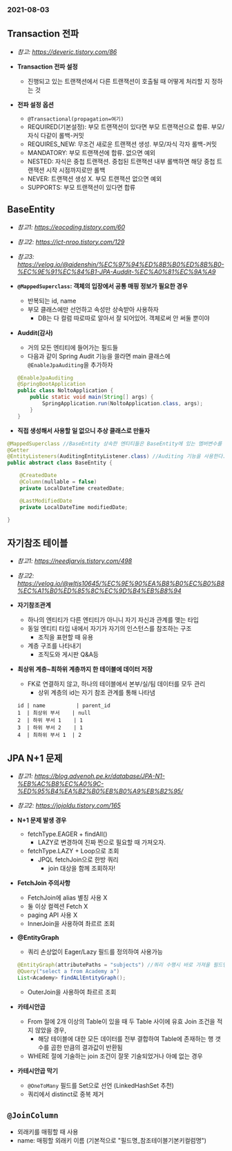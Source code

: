 ### 2021-08-03

## Transaction 전파
- *참고: https://deveric.tistory.com/86*
- **Transaction 전파 설정**
    - 진행되고 있는 트랜잭션에서 다른 트랜잭션이 호출될 때 어떻게 처리할 지 정하는 것

- **전파 설정 옵션**
    - `@Transactional(propagation=여기)`
    - REQUIRED(기본설정): 부모 트랜잭션이 있다면 부모 트랜잭션으로 합류. 부모/자식 다같이 롤백-커밋
    - REQUIRES_NEW: 무조건 새로운 트랜잭션 생성. 부모/자식 각자 롤백-커밋
    - MANDATORY: 부모 트랜잭션에 합류. 없으면 예외
    - NESTED: 자식은 중첩 트랜잭션. 중첩된 트랜잭션 내부 롤백하면 해당 중첩 트랜잭션 시작 시점까지로만 롤백
    - NEVER: 트랜잭션 생성 X. 부모 트랜잭션 없으면 예외
    - SUPPORTS: 부모 트랜잭션이 있다면 합류

## BaseEntity
- *참고1: https://eocoding.tistory.com/60*
- *참고2: https://ict-nroo.tistory.com/129*
- *참고3: https://velog.io/@aidenshin/%EC%97%94%ED%8B%B0%ED%8B%B0-%EC%9E%91%EC%84%B1-JPA-Auddit-%EC%A0%81%EC%9A%A9*
- **`@MappedSuperclass`: 객체의 입장에서 공통 매핑 정보가 필요한 경우**
    - 반복되는 id, name
    - 부모 클래스에만 선언하고 속성만 상속받아 사용하자
        - DB는 다 컬럼 따로따로 알아서 잘 되어있어. 객체로써 안 써둘 뿐이야

- **Auddit(감사)**
    - 거의 모든 엔티티에 들어가는 필드들
    - 다음과 같이 Spring Audit 기능을 쓸라면 main 클래스에 `@EnableJpaAuditing`을 추가하자
    ```java
    @EnableJpaAuditing
    @SpringBootApplication
    public class NoltoApplication {
        public static void main(String[] args) {
            SpringApplication.run(NoltoApplication.class, args);
        }
    }
    ```

- **직접 생성해서 사용할 일 없으니 **추상 클래스**로 만들자**
```java
@MappedSuperclass //BaseEntity 상속한 엔티티들은 BaseEntity에 있는 멤버변수를 컬럼으로 인식
@Getter
@EntityListeners(AuditingEntityListener.class) //Auditing 기능을 사용한다. (자동으로 값을 매핑 시키겠다)
public abstract class BaseEntity {

    @CreatedDate
    @Column(nullable = false)
    private LocalDateTime createdDate;

    @LastModifiedDate
    private LocalDateTime modifiedDate;

}
```

## 자기참조 테이블
- *참고1: https://needjarvis.tistory.com/498*
- *참고2: https://velog.io/@wltjs10645/%EC%9E%90%EA%B8%B0%EC%B0%B8%EC%A1%B0%ED%85%8C%EC%9D%B4%EB%B8%94*
- **자기참조관계**
    - 하나의 엔티티가 다른 엔티티가 아니니 자기 자신과 관계를 맺는 타입
    - 동일 엔티티 타입 내에서 자기가 자기의 인스턴스를 참조하는 구조
        - 조직을 표현할 때 유용
    - 계층 구조를 나타내기
        - 조직도와 게시판 Q&A등
        
- **최상위 계층~최하위 계층까지 한 테이블에 데이터 저장**
    - FK로 연결하지 않고, 하나의 테이블에서 본부/실/팀 데이터를 모두 관리
        - 상위 계층의 id는 자기 참조 관계를 통해 나타냄
    ```
    id | name          | parent_id
    1  | 최상위 부서    | null
    2  | 하위 부서 1    | 1
    3  | 하위 부서 2    | 1
    4  | 최하위 부서 1  | 2
    ```

## JPA N+1 문제
- *참고1: https://blog.advenoh.pe.kr/database/JPA-N1-%EB%AC%B8%EC%A0%9C-%ED%95%B4%EA%B2%B0%EB%B0%A9%EB%B2%95/*
- *참고2: https://jojoldu.tistory.com/165*
- **N+1 문제 발생 경우**
    - fetchType.EAGER + findAll()
        - LAZY로 변경하여 진짜 찐으로 필요할 때 가져오자. 
    - fetchType.LAZY + Loop으로 조회
        - JPQL fetchJoin으로 한방 쿼리
            - join 대상을 함께 조회하자!
            
- **FetchJoin 주의사항**        
    - FetchJoin에 alias 별칭 사용 X
    - 둘 이상 컬렉션 Fetch X
    - paging API 사용 X
    - InnerJoin을 사용하여 촤르르 조회

- **@EntityGraph**
    - 쿼리 손상없이 Eager/Lazy 필드를 정의하여 사용가능
    ```java
    @EntityGraph(attributePaths = "subjects") //쿼리 수행시 바로 가져올 필드명 (Eager 조회로 가져옴)
    @Query("select a from Academy a")
    List<Academy> findALlEntityGraph();
    ```
    - OuterJoin을 사용하여 촤르르 조회

- **카테시안곱**
    - From 절에 2개 이상의 Table이 있을 때 두 Table 사이에 유효 Join 조건을 적지 않았을 경우, 
        - 해당 테이블에 대한 모든 데이터를 전부 결합하여 Table에 존재하는 행 갯수를 곱한 만큼의 결과값이 반환됨
    - WHERE 절에 기술하는 join 조건이 잘못 기술되었거나 아예 없는 경우

- **카테시안곱 막기**
    - `@OneToMany` 필드를 Set으로 선언 (LinkedHashSet 추천)
    - 쿼리에서 distinct로 중복 제거

## `@JoinColumn`
- 외래키를 매핑할 때 사용
- name: 매핑할 외래키 이름 (기본적으로 "필드명_참조테이블기본키컬럼명")
